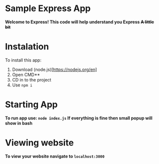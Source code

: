 # Sample Express App
**Welcome to Express! This code will help understand you Express ~~A little bit~~**

# Instalation
To install this app:
1. Download (node.js)[https://nodejs.org/en]
2. Open CMD**
3. CD in to the project
4. Use ``npm i``

# Starting App
**To run app use: 
``node index.js``
If everything is fine then small popup will show in bash**

# Viewing website
**To view your website navigate to 
``localhost:3000``**

